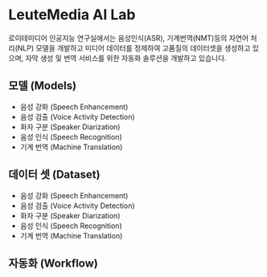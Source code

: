 # LeuteMedia AI Lab

로이테미디어 인공지능 연구실에서는 음성인식(ASR), 기계번역(NMT)등의 자연어 처리(NLP) 모델을 개발하고 미디어 데이터를 정제하여 고품질의 데이터셋을 생성하고 있으며, 자막 생성 및 번역 서비스를 위한 자동화 솔루션을 개발하고 있습니다.

## 모델 (Models)

- 음성 강화 (Speech Enhancement)
- 음성 검출 (Voice Activity Detection)
- 화자 구분 (Speaker Diarization)
- 음성 인식 (Speech Recognition)
- 기계 번역 (Machine Translation)

## 데이터 셋 (Dataset)

- 음성 강화 (Speech Enhancement)
- 음성 검출 (Voice Activity Detection)
- 화자 구분 (Speaker Diarization)
- 음성 인식 (Speech Recognition)
- 기계 번역 (Machine Translation)

## 자동화 (Workflow)

